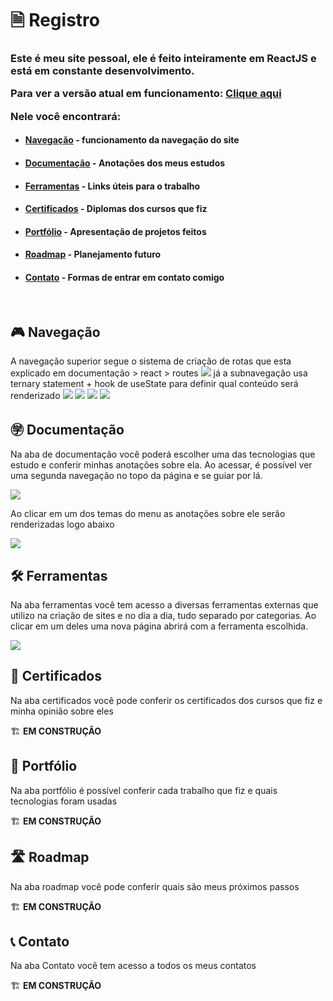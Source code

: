 <h1>&#128462; Registro</h1>

<h3>Este é meu site pessoal, ele é feito inteiramente em ReactJS e está em constante desenvolvimento. 
<p>Para ver a versão atual em funcionamento: <a href="https://registosc.vercel.app/">Clique aqui</a></p>
Nele você encontrará:</h3>
<ul>
<li><h4><a href="#navegacao">Navegação</a> - funcionamento da navegação do site</h4></li>
<li><h4><a href="#documentacao">Documentação</a> - Anotações dos meus estudos</h4></li>
<li><h4><a href="#ferramentas">Ferramentas</a> - Links úteis para o trabalho</h4></li>
<li><h4><a href="#certificados">Certificados</a> - Diplomas dos cursos que fiz</h4></li>
<li><h4><a href="#portfolio">Portfólio</a> - Apresentação de projetos feitos</h4></li>
<li><h4><a href="#roadmap">Roadmap</a> - Planejamento futuro</h4></li>
<li><h4><a href="#contato">Contato</a> - Formas de entrar em contato comigo</h4></li>
</ul>
<br/>

<a id="navegacao">
<h2>&#127918; Navegação</h2>
<p>A navegação superior segue o sistema de criação de rotas que esta explicado em documentação > react > routes
<img src="https://user-images.githubusercontent.com/104655361/214041886-600a5996-4095-4932-bda3-ee2b52c6e2ee.png"/>
já a subnavegação usa ternary statement + hook de useState para definir qual conteúdo será renderizado
<img src="https://user-images.githubusercontent.com/104655361/214041980-ccc4c457-4f2d-4344-aade-8440c1913436.png"/>
<img src="https://user-images.githubusercontent.com/104655361/214042851-8a95d709-8627-43cb-bc98-3e3e90837aa7.jpg"/>
<img src="https://user-images.githubusercontent.com/104655361/214042907-d376b35f-ba3f-4a8d-a3a9-17c929412cf2.jpg"/>
<img src="https://user-images.githubusercontent.com/104655361/214042946-10de51b9-c210-49dc-b62e-43ada48397d6.jpg"/>

</p>
</a>
<a id="documentacao">
<h2>&#12971; Documentação</h2>

<p>Na aba de documentação você poderá escolher uma das tecnologias que estudo e conferir minhas anotações sobre ela. Ao acessar, é possível ver uma segunda navegação no topo da página e se guiar por lá.</p>
<img src="https://user-images.githubusercontent.com/104655361/213904077-0d97b6e9-1a22-4a36-8348-014515e1e4ab.png"/>
<p>Ao clicar em um dos temas do menu as anotações sobre ele serão renderizadas logo abaixo</p>
<img src="https://user-images.githubusercontent.com/104655361/213904133-63ef213e-d643-4180-9b13-a8ebd5e5f691.png"/>
</a>

<a id="ferramentas">
<h2>&#128736; Ferramentas</h2>

<p>Na aba ferramentas você tem acesso a diversas ferramentas externas que utilizo na criação de sites e no dia a dia, tudo separado por categorias. Ao clicar em um deles uma nova página abrirá com a ferramenta escolhida. </p>
<img src="https://user-images.githubusercontent.com/104655361/214040363-96f34f8f-a7cb-4197-95a4-de497d9986c1.png"/>
</a>

<a id="certificados">
<h2>&#128220; Certificados</h2>

<p>Na aba certificados você pode conferir os certificados dos cursos que fiz e minha opinião sobre eles</p>
&#127959; <b>EM CONSTRUÇÃO</b>
</a>

<a id="portfolio">
<h2>&#128119; Portfólio</h2>

<p>Na aba portfólio é possível conferir cada trabalho que fiz e quais tecnologias foram usadas</p>
&#127959; <b>EM CONSTRUÇÃO</b>
</a>

<a id="roadmap">
<h2>&#128739; Roadmap</h2>

<p>Na aba roadmap você pode conferir quais são meus próximos passos</p>
&#127959; <b>EM CONSTRUÇÃO</b>
</a>

<a id="contato">
<h2>&#128222; Contato</h2>

<p>Na aba Contato você tem acesso a todos os meus contatos</p>
&#127959; <b>EM CONSTRUÇÃO</b>
</a>



